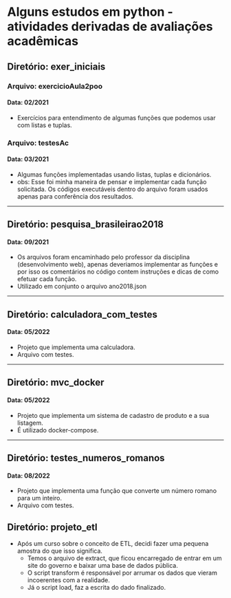 # Alguns estudos em python - atividades derivadas de avaliações acadêmicas

## Diretório: exer_iniciais
### Arquivo: exercicioAula2poo
#### Data: 02/2021
- Exercícios para entendimento de algumas funções que podemos usar com listas e tuplas.

### Arquivo: testesAc
#### Data: 03/2021
- Algumas funções implementadas usando listas, tuplas e dicionários.
- obs: Esse foi minha maneira de pensar e implementar cada função solicitada. Os códigos executáveis dentro do arquivo foram usados apenas para conferência dos resultados.
---
## Diretório: pesquisa_brasileirao2018
#### Data: 09/2021
- Os arquivos foram encaminhado pelo professor da disciplina (desenvolvimento web), apenas deveriamos implementar as funções e por isso os comentários no código contem instruções e dicas de como efetuar cada função.
- Utilizado em conjunto o arquivo ano2018.json
---
## Diretório: calculadora_com_testes
#### Data: 05/2022
- Projeto que implementa uma calculadora.
- Arquivo com testes.
---
## Diretório: mvc_docker
#### Data: 05/2022
- Projeto que implementa um sistema de cadastro de produto e a sua listagem.
- É utilizado docker-compose.
---
## Diretório: testes_numeros_romanos
#### Data: 08/2022
- Projeto que implementa uma função que converte um número romano para um inteiro.
- Arquivo com testes.

## Diretório: projeto_etl
- Após um curso sobre o conceito de ETL, decidi fazer uma pequena amostra do que isso significa.
    - Temos o arquivo de extract, que ficou encarregado de entrar em um site do governo e baixar uma base de dados pública.
    - O script transform é responsável por arrumar os dados que vieram incoerentes com a realidade.
    - Já o script load, faz a escrita do dado finalizado.  